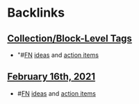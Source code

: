
# Backlinks
## [Collection/Block-Level Tags](<Collection/Block-Level Tags.md>)
- "#[FN](<FN.md>) [ideas](<ideas.md>) and [action items](<action items.md>)

## [February 16th, 2021](<February 16th, 2021.md>)
- #[FN](<FN.md>) [ideas](<ideas.md>) and [action items](<action items.md>)

